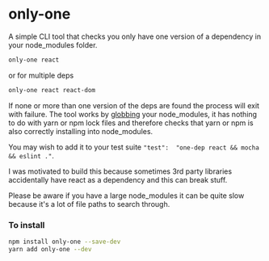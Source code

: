 # only-one

A simple CLI tool that checks you only have one version of a dependency in your
node_modules folder.

```bash
only-one react
```

or for multiple deps

```bash
only-one react react-dom
```

If none or more than one version of the deps are found the process will exit
with failure. The tool works by [globbing](https://en.wikipedia.org/wiki/Glob_(programming)) your
node_modules, it has nothing to do with yarn or npm lock files and therefore checks that yarn or npm
is also correctly installing into node_modules.

You may wish to add it to your test suite `"test":  "one-dep react && mocha && eslint ."`.

I was motivated to build this because sometimes 3rd party libraries accidentally have
react as a dependency and this can break stuff.

Please be aware if you have a large node_modules it can be quite slow because it's a lot of file
paths to search through.

### To install

```bash
npm install only-one --save-dev
yarn add only-one --dev
```
